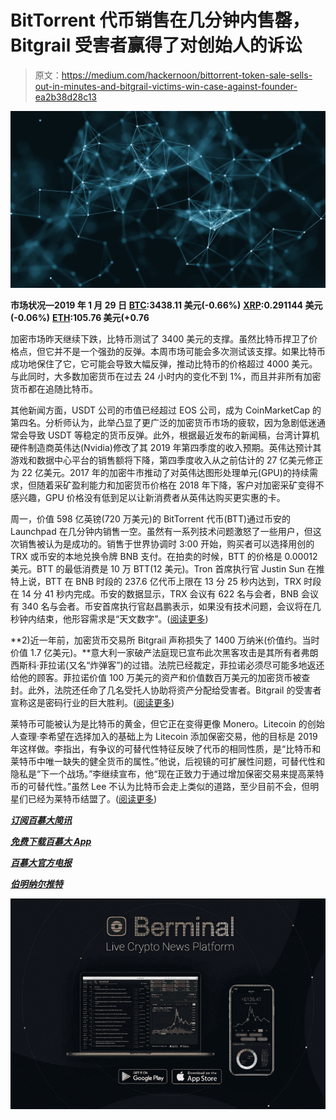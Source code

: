 # BitTorrent 代币销售在几分钟内售罄，Bitgrail 受害者赢得了对创始人的诉讼

> 原文：<https://medium.com/hackernoon/bittorrent-token-sale-sells-out-in-minutes-and-bitgrail-victims-win-case-against-founder-ea2b38d28c13>

![](img/22f727fe4bb1046eebafb61ba5aeda30.png)

**市场状况—2019 年 1 月 29 日** [**BTC**](https://berminal.com/coins/Bitcoin-BTC)**:3438.11 美元(-0.66%)** [**XRP**](https://berminal.com/coins/XRP-XRP)**:0.291144 美元(-0.06%)** [**ETH**](https://berminal.com/coins/Ethereum-ETH)**:105.76 美元(+0.76**

加密市场昨天继续下跌，比特币测试了 3400 美元的支撑。虽然比特币捍卫了价格点，但它并不是一个强劲的反弹。本周市场可能会多次测试该支撑。如果比特币成功地保住了它，它可能会导致大幅反弹，推动比特币的价格超过 4000 美元。与此同时，大多数加密货币在过去 24 小时内的变化不到 1%，而且并非所有加密货币都在追随比特币。

其他新闻方面，USDT 公司的市值已经超过 EOS 公司，成为 CoinMarketCap 的第四名。分析师认为，此举凸显了更广泛的加密货币市场的疲软，因为急剧低迷通常会导致 USDT 等稳定的货币反弹。此外，根据最近发布的新闻稿，台湾计算机硬件制造商英伟达(Nvidia)修改了其 2019 年第四季度的收入预期。英伟达预计其游戏和数据中心平台的销售额将下降，第四季度收入从之前估计的 27 亿美元修正为 22 亿美元。2017 年的加密牛市推动了对英伟达图形处理单元(GPU)的持续需求，但随着采矿盈利能力和加密货币价格在 2018 年下降，客户对加密采矿变得不感兴趣，GPU 价格没有低到足以让新消费者从英伟达购买更实惠的卡。

周一，价值 598 亿英镑(720 万美元)的 BitTorrent 代币(BTT)通过币安的 Launchpad 在几分钟内销售一空。虽然有一系列技术问题激怒了一些用户，但这次销售被认为是成功的。销售于世界协调时 3:00 开始，购买者可以选择用创的 TRX 或币安的本地兑换令牌 BNB 支付。在拍卖的时候，BTT 的价格是 0.00012 美元。BTT 的最低消费是 10 万 BTT(12 美元)。Tron 首席执行官 Justin Sun 在推特上说，BTT 在 BNB 时段的 237.6 亿代币上限在 13 分 25 秒内达到，TRX 时段在 14 分 41 秒内完成。币安的数据显示，TRX 会议有 622 名与会者，BNB 会议有 340 名与会者。币安首席执行官赵昌鹏表示，如果没有技术问题，会议将在几秒钟内结束，他形容需求是“天文数字”。([阅读更多](https://berminal.com/news/165289/Binances-BitTorrent-Token-Sale-Sells-Out-in-Minutes))

**2)近一年前，加密货币交易所 Bitgrail 声称损失了 1400 万纳米(价值约。当时价值 1.7 亿美元)。**意大利一家破产法庭现已宣布此次黑客攻击是其所有者弗朗西斯科·菲拉诺(又名“炸弹客”)的过错。法院已经裁定，菲拉诺必须尽可能多地返还给他的顾客。菲拉诺价值 100 万美元的资产和价值数百万美元的加密货币被查封。此外，法院还任命了几名受托人协助将资产分配给受害者。Bitgrail 的受害者宣称这是密码行业的巨大胜利。([阅读更多](https://berminal.com/news/165179/Bitgrail-Victims-Win-Court-Case-In-Italy-Against-Founder))

莱特币可能被认为是比特币的黄金，但它正在变得更像 Monero。Litecoin 的创始人查理·李希望在选择加入的基础上为 Litecoin 添加保密交易，他的目标是 2019 年这样做。李指出，有争议的可替代性特征反映了代币的相同性质，是“比特币和莱特币中唯一缺失的健全货币的属性。”他说，后视镜的可扩展性问题，可替代性和隐私是“下一个战场。”李继续宣布，他“现在正致力于通过增加保密交易来提高莱特币的可替代性。”虽然 Lee 不认为比特币会走上类似的道路，至少目前不会，但明星们已经为莱特币结盟了。([阅读更多](https://berminal.com/news/165443/Charlie-Lee-Wants-to-Transform-Litecoin-into-a-Privacy-Coin))

[***订阅百慕大简讯***](https://visitor.r20.constantcontact.com/d.jsp?llr=myyhdl6ab&p=oi&m=1131022639884&sit=9ar6aztmb&f=776989ec-8460-43a4-b86a-bcf8f2f1bca7)

[***免费下载百慕大 App***](https://berminal.app.link/medium-post)

[](http://Berminal.com)

*[***百慕大官方电报***](https://t.me/berminal)*

*[***伯明纳尔推特***](https://twitter.com/berminalapp)*

*![](img/7431214f64a5fdbfd57df70e2674c18d.png)*